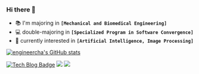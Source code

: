 ### Hi there 👋

- 📚 I'm majoring in **`[Mechanical and Biomedical Engineering]`**
- 💻 double-majoring in **`[Specialized Program in Software Convergence]`**
- 🚗 currently interested in **`[Artificial Intelligence, Image Processing]`**

[![engineercha's GitHub stats](https://github-readme-stats.vercel.app/api?username=engineercha)](https://github.com/engineercha/github-readme-stats)

[![Tech Blog Badge](http://img.shields.io/badge/-Tech%20blog-black?style=flat-square&logo=github&link=https://blog.naver.com/khw11044)](https://mdecha.tistory.com)
<img src="https://img.shields.io/badge/Linux-FCC624?style=flat-square&logo=Linux&logoColor=white&link=https://github.com/engineercha"> <img src="https://img.shields.io/badge/Python-3776AB?style=flat-square&logo=Python&logoColor=white&link=https://github.com/engineercha">
